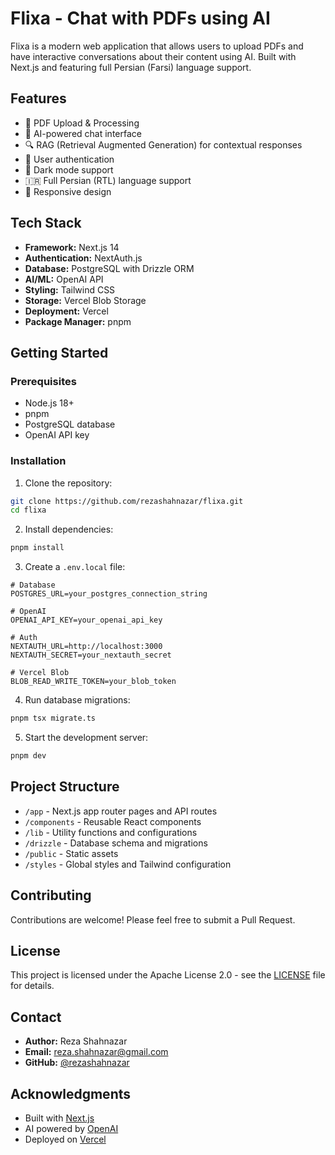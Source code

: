 # Flixa - Chat with PDFs using AI

Flixa is a modern web application that allows users to upload PDFs and have interactive conversations about their content using AI. Built with Next.js and featuring full Persian (Farsi) language support.

## Features

- 📄 PDF Upload & Processing
- 💬 AI-powered chat interface
- 🔍 RAG (Retrieval Augmented Generation) for contextual responses
- 🔐 User authentication
- 🌙 Dark mode support
- 🇮🇷 Full Persian (RTL) language support
- 📱 Responsive design

## Tech Stack

- **Framework:** Next.js 14
- **Authentication:** NextAuth.js
- **Database:** PostgreSQL with Drizzle ORM
- **AI/ML:** OpenAI API
- **Styling:** Tailwind CSS
- **Storage:** Vercel Blob Storage
- **Deployment:** Vercel
- **Package Manager:** pnpm

## Getting Started

### Prerequisites

- Node.js 18+
- pnpm
- PostgreSQL database
- OpenAI API key

### Installation

1. Clone the repository:

```bash
git clone https://github.com/rezashahnazar/flixa.git
cd flixa
```

2. Install dependencies:

```bash
pnpm install
```

3. Create a `.env.local` file:

```env
# Database
POSTGRES_URL=your_postgres_connection_string

# OpenAI
OPENAI_API_KEY=your_openai_api_key

# Auth
NEXTAUTH_URL=http://localhost:3000
NEXTAUTH_SECRET=your_nextauth_secret

# Vercel Blob
BLOB_READ_WRITE_TOKEN=your_blob_token
```

4. Run database migrations:

```bash
pnpm tsx migrate.ts
```

5. Start the development server:

```bash
pnpm dev
```

## Project Structure

- `/app` - Next.js app router pages and API routes
- `/components` - Reusable React components
- `/lib` - Utility functions and configurations
- `/drizzle` - Database schema and migrations
- `/public` - Static assets
- `/styles` - Global styles and Tailwind configuration

## Contributing

Contributions are welcome! Please feel free to submit a Pull Request.

## License

This project is licensed under the Apache License 2.0 - see the [LICENSE](LICENSE) file for details.

## Contact

- **Author:** Reza Shahnazar
- **Email:** reza.shahnazar@gmail.com
- **GitHub:** [@rezashahnazar](https://github.com/rezashahnazar)

## Acknowledgments

- Built with [Next.js](https://nextjs.org/)
- AI powered by [OpenAI](https://openai.com/)
- Deployed on [Vercel](https://vercel.com/)
